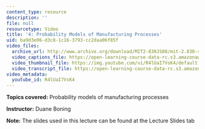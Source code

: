 ```yaml
---
content_type: resource
description: ''
file: null
resourcetype: Video
title: '4: Probability Models of Manufacturing Processes'
uid: ba9d3e06-d3c8-1c16-3793-cc2daa06f85f
video_files:
  archive_url: http://www.archive.org/download/MIT2-830JS08/mit-2.830-s08-lec04_300k.mp4
  video_captions_file: https://open-learning-course-data-rc.s3.amazonaws.com/2-830j-control-of-manufacturing-processes-sma-6303-spring-2008/832352f89301578bb468a15bae20b81a_R4lUaI7VsK4.vtt
  video_thumbnail_file: https://img.youtube.com/vi/R4lUaI7VsK4/default.jpg
  video_transcript_file: https://open-learning-course-data-rc.s3.amazonaws.com/2-830j-control-of-manufacturing-processes-sma-6303-spring-2008/2d719ebb4d366cc0f26f352641c0ca12_R4lUaI7VsK4.pdf
video_metadata:
  youtube_id: R4lUaI7VsK4
---
```


**Topics covered:** Probability models of manufacturing processes

**Instructor:** Duane Boning

**Note:** The slides used in this lecture can be found at the Lecture Slides tab
